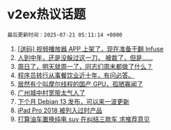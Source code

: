 # v2ex热议话题

`最后更新时间：2025-07-21 05:11:14 +0800`

1. [[送码] 视频播放器 APP 上架了，现在准备干翻 Infuse](https://www.v2ex.com/t/1146394)
1. [人到中年，还是没躲过这一刀， 被裁了，但是......](https://www.v2ex.com/t/1146397)
1. [周日了，明天就周一了，同志们周末都做了什么？](https://www.v2ex.com/t/1146401)
1. [程序员转行从事餐饮业近十年，有问必答。](https://www.v2ex.com/t/1146449)
1. [居然有个叫摩尔线程的国产 GPU，孤陋寡闻了](https://www.v2ex.com/t/1146404)
1. [广州城中村宽带太气人了](https://www.v2ex.com/t/1146429)
1. [下个月 Debian 13 发布，可以来一波更新](https://www.v2ex.com/t/1146388)
1. [iPad Pro 2018 被列入过时产品](https://www.v2ex.com/t/1146439)
1. [打算油车置换纯电 suv 在纠结三款车 求推荐意见](https://www.v2ex.com/t/1146391)

